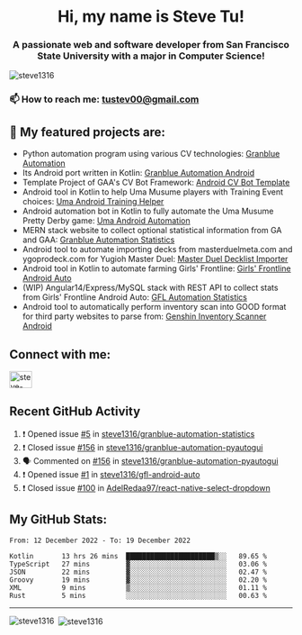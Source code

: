 <h1 align="center">Hi, my name is Steve Tu!</h1>
<h3 align="center">A passionate web and software developer from San Francisco State University with a major in Computer Science!</h3>

<p align="left"> <img src="https://komarev.com/ghpvc/?username=steve1316&label=Profile%20views&color=0e75b6&style=flat" alt="steve1316" /> </p>

### 📫 How to reach me: **tustev00@gmail.com**

## 🔭 My featured projects are:
- Python automation program using various CV technologies: [Granblue Automation](https://github.com/steve1316/granblue-automation-pyautogui)
- Its Android port written in Kotlin: [Granblue Automation Android](https://github.com/steve1316/granblue-automation-android)
- Template Project of GAA's CV Bot Framework: [Android CV Bot Template](https://github.com/steve1316/android-cv-bot-template)
- Android tool in Kotlin to help Uma Musume players with Training Event choices: [Uma Android Training Helper](https://github.com/steve1316/uma-android-training-helper)
- Android automation bot in Kotlin to fully automate the Uma Musume Pretty Derby game: [Uma Android Automation](https://github.com/steve1316/uma-android-automation)
- MERN stack website to collect optional statistical information from GA and GAA: [Granblue Automation Statistics](https://github.com/steve1316/granblue-automation-statistics)
- Android tool to automate importing decks from masterduelmeta.com and ygoprodeck.com for Yugioh Master Duel: [Master Duel Decklist Importer](https://github.com/steve1316/masterduel-android-decklist-importer)
- Android tool in Kotlin to automate farming Girls' Frontline: [Girls' Frontline Android Auto](https://github.com/steve1316/gfl-android-auto)
- (WIP) Angular14/Express/MySQL stack with REST API to collect stats from Girls' Frontline Android Auto: [GFL Automation Statistics](https://github.com/steve1316/gfl-automation-statistics)
- Android tool to automatically perform inventory scan into GOOD format for third party websites to parse from: [Genshin Inventory Scanner Android](https://github.com/steve1316/genshin-inventory-scanner-android)

## Connect with me:

<p align="left">
<a href="https://linkedin.com/in/steve-tu-370ba219b" target="blank"><img align="center" src="https://cdn.jsdelivr.net/npm/simple-icons@3.0.1/icons/linkedin.svg" alt="steve-tu-370ba219b" height="30" width="40" /></a>
</p>

## Recent GitHub Activity

<!--START_SECTION:activity-->
1. ❗️ Opened issue [#5](https://github.com/steve1316/granblue-automation-statistics/issues/5) in [steve1316/granblue-automation-statistics](https://github.com/steve1316/granblue-automation-statistics)
2. ❗️ Closed issue [#156](https://github.com/steve1316/granblue-automation-pyautogui/issues/156) in [steve1316/granblue-automation-pyautogui](https://github.com/steve1316/granblue-automation-pyautogui)
3. 🗣 Commented on [#156](https://github.com/steve1316/granblue-automation-pyautogui/issues/156) in [steve1316/granblue-automation-pyautogui](https://github.com/steve1316/granblue-automation-pyautogui)
4. ❗️ Opened issue [#1](https://github.com/steve1316/gfl-android-auto/issues/1) in [steve1316/gfl-android-auto](https://github.com/steve1316/gfl-android-auto)
5. ❗️ Closed issue [#100](https://github.com/AdelRedaa97/react-native-select-dropdown/issues/100) in [AdelRedaa97/react-native-select-dropdown](https://github.com/AdelRedaa97/react-native-select-dropdown)
<!--END_SECTION:activity-->

## My GitHub Stats:

<!--START_SECTION:waka-->

```text
From: 12 December 2022 - To: 19 December 2022

Kotlin       13 hrs 26 mins  ██████████████████████▒░░   89.65 %
TypeScript   27 mins         ▓░░░░░░░░░░░░░░░░░░░░░░░░   03.06 %
JSON         22 mins         ▓░░░░░░░░░░░░░░░░░░░░░░░░   02.47 %
Groovy       19 mins         ▓░░░░░░░░░░░░░░░░░░░░░░░░   02.20 %
XML          9 mins          ▒░░░░░░░░░░░░░░░░░░░░░░░░   01.11 %
Rust         5 mins          ░░░░░░░░░░░░░░░░░░░░░░░░░   00.63 %
```

<!--END_SECTION:waka-->

---

<p><img align="left" src="https://github-readme-stats.vercel.app/api/top-langs?username=steve1316&show_icons=true&locale=en&layout=compact&theme=radical" alt="steve1316" /></p>

<p>&nbsp;<img align="center" src="https://github-readme-stats.vercel.app/api?username=steve1316&show_icons=true&locale=en&count_private=true&theme=radical" alt="steve1316" /></p>
